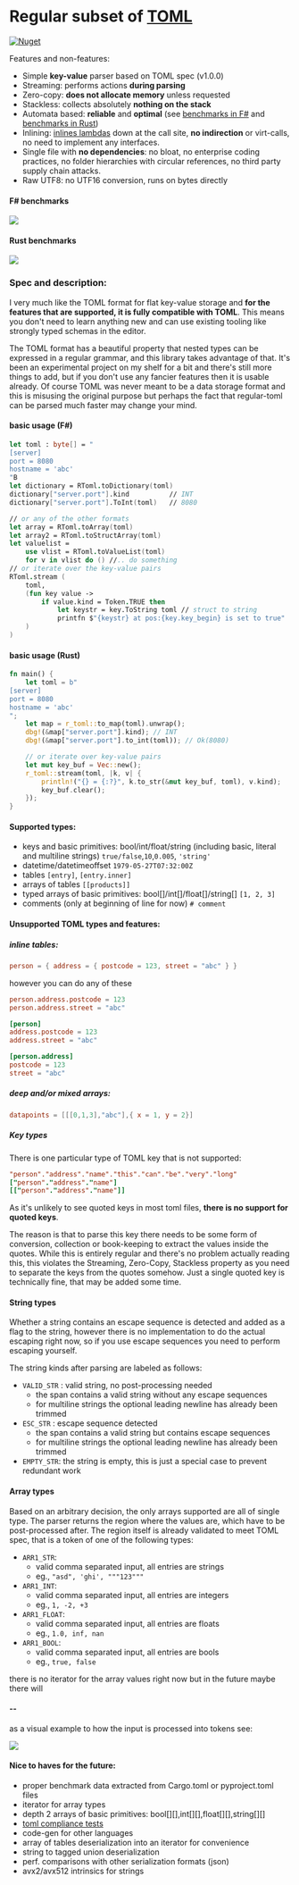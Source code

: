 # Regular subset of [TOML](https://toml.io/en/)

<a href="https://www.nuget.org/packages/r-toml/"><img alt="Nuget" src="https://img.shields.io/nuget/v/r-toml"></a>

Features and non-features: 
- Simple **key-value** parser based on TOML spec (v1.0.0)
- Streaming: performs actions **during parsing**
- Zero-copy: **does not allocate memory** unless requested
- Stackless: collects absolutely **nothing on the stack**
- Automata based: **reliable** and **optimal** (see [benchmarks in F#](/src/r-toml.benchmarks/Program.fs) and [benchmarks in Rust](/benches/rust_benchmark.rs))
- Inlining: [inlines lambdas](/src/r-toml.benchmarks/disassembly.txt#L824) down at the call site, **no indirection** or virt-calls, no need to implement any interfaces.
- Single file with **no dependencies**: no bloat, no enterprise coding practices, no folder hierarchies with circular references, no third party supply chain attacks.
- Raw UTF8: no UTF16 conversion, runs on bytes directly

#### F# benchmarks
![](data/benchmarks.png)
#### Rust benchmarks
![](data/benchmarks-rust.png)

### Spec and description: 

I very much like the TOML format for flat key-value storage and 
**for the features that are supported, it is fully compatible with TOML**.
This means you don't need to learn anything new and can use existing tooling
like strongly typed schemas in the editor.

The TOML format has a beautiful property that nested types can be expressed 
in a regular grammar, and this library takes advantage of that. It's been an experimental project on my shelf for a bit and there's still more things to add, but if you don't use any fancier features then it is usable already. Of course TOML was never meant to be a data storage format and this is misusing the original purpose but perhaps the fact that regular-toml can be parsed much faster may change your mind.

#### basic usage (F#)

```fsharp
let toml : byte[] = "
[server]
port = 8080
hostname = 'abc'
"B
let dictionary = RToml.toDictionary(toml)
dictionary["server.port"].kind          // INT
dictionary["server.port"].ToInt(toml)   // 8080

// or any of the other formats
let array = RToml.toArray(toml)
let array2 = RToml.toStructArray(toml)
let valuelist = 
    use vlist = RToml.toValueList(toml)
    for v in vlist do () //.. do something
// or iterate over the key-value pairs
RToml.stream (
    toml,
    (fun key value ->
        if value.kind = Token.TRUE then
            let keystr = key.ToString toml // struct to string
            printfn $"{keystr} at pos:{key.key_begin} is set to true"
    )
)
```
#### basic usage (Rust)
```rust
fn main() {
    let toml = b"
[server]
port = 8080
hostname = 'abc'
";
    let map = r_toml::to_map(toml).unwrap();
    dbg!(&map["server.port"].kind); // INT
    dbg!(&map["server.port"].to_int(toml)); // Ok(8080)

    // or iterate over key-value pairs
    let mut key_buf = Vec::new();
    r_toml::stream(toml, |k, v| {
        println!("{} = {:?}", k.to_str(&mut key_buf, toml), v.kind);
        key_buf.clear();
    });
}
```

#### Supported types: 

- keys and basic primitives: bool/int/float/string (including basic, literal and multiline strings) `true/false`,`10`,`0.005`, `'string'`
- datetime/datetimeoffset `1979-05-27T07:32:00Z`
- tables `[entry]`, `[entry.inner]`
- arrays of tables `[[products]]`
- typed arrays of basic primitives: bool[]/int[]/float[]/string[] `[1, 2, 3]`
- comments (only at beginning of line for now) `# comment`

#### Unsupported TOML types and features:

##### inline tables:
```toml
person = { address = { postcode = 123, street = "abc" } }
```
however you can do any of these 
```toml
person.address.postcode = 123
person.address.street = "abc"

[person]
address.postcode = 123
address.street = "abc"

[person.address]
postcode = 123
street = "abc"
```

##### deep and/or mixed arrays:
```toml
datapoints = [[[0,1,3],"abc"],{ x = 1, y = 2}]
```

##### Key types

There is one particular type of TOML key that is not supported:
```toml
"person"."address"."name"."this"."can"."be"."very"."long"
["person"."address"."name"]
[["person"."address"."name"]]
```

As it's unlikely to see quoted keys in most toml files,
**there is no support for quoted keys**.

The reason is that to parse this key there needs to be some form of conversion, collection or book-keeping
to extract the values inside the quotes. While this is entirely regular
and there's no problem actually reading this, 
this violates the Streaming, Zero-Copy, Stackless property as you need to 
separate the keys from the quotes somehow. 
Just a single quoted key is technically fine, that may be added some time.


#### String types

Whether a string contains an escape sequence is detected and added as a flag 
to the string, however there is no implementation to do the actual escaping 
right now, so if you use escape sequences you need to perform escaping yourself.

The string kinds after parsing are labeled as follows:
- `VALID_STR` : valid string, no post-processing needed
    - the span contains a valid string without any escape sequences 
    - for multiline strings the optional leading newline has already been trimmed
- `ESC_STR` : escape sequence detected
    - the span contains a valid string but contains escape sequences 
    - for multiline strings the optional leading newline has already been trimmed
- `EMPTY_STR`: the string is empty, this is just a special case to prevent redundant work

#### Array types

Based on an arbitrary decision, the only arrays supported are all of single type.
The parser returns the region where the values are, which have to be post-processed after.
The region itself is already validated to meet TOML spec, that is a token of one of the following types:

- `ARR1_STR`: 
    - valid comma separated input, all entries are strings
    - eg., `"asd", 'ghi', """123"""`
- `ARR1_INT`: 
    - valid comma separated input, all entries are integers
    - eg., `1, -2, +3`
- `ARR1_FLOAT`: 
    - valid comma separated input, all entries are floats
    - eg., `1.0, inf, nan`
- `ARR1_BOOL`: 
    - valid comma separated input, all entries are bools
    - eg., `true, false`

there is no iterator for the array values right now but in the future maybe there will

#### --

as a visual example to how the input is processed into tokens see:

![](data/tokens.png)

#### Nice to haves for the future:

- proper benchmark data extracted from Cargo.toml or pyproject.toml files
- iterator for array types
- depth 2 arrays of basic primitives: bool[][],int[][],float[][],string[][]
- [toml compliance tests](https://github.com/toml-lang/compliance)
- code-gen for other languages
- array of tables deserialization into an iterator for convenience
- string to tagged union deserialization
- perf. comparisons with other serialization formats (json)
- avx2/avx512 intrinsics for strings



